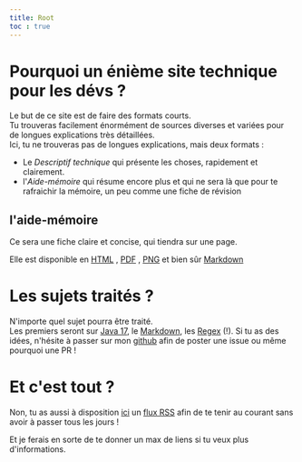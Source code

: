 ```yaml
---
title: Root
toc : true
---
```


# Pourquoi un énième site technique pour les dévs ?

Le but de ce site est de faire des formats courts.  
Tu trouveras facilement énormément de sources diverses et variées pour de longues explications très détaillées.  
Ici, tu ne trouveras pas de longues explications, mais deux formats :

- Le _Descriptif technique_ qui présente les choses, rapidement et clairement.
- l'_Aide-mémoire_ qui résume encore plus et qui ne sera là que pour te rafraichir la mémoire, un peu comme une fiche de
  révision

## l'aide-mémoire

Ce sera une fiche claire et concise, qui tiendra sur une page.

Elle est disponible en [HTML](https://fr.wikipedia.org/wiki/Hypertext_Markup_Language)
, [PDF](https://fr.wikipedia.org/wiki/Portable_Document_Format)
, [PNG](https://fr.wikipedia.org/wiki/Portable_Network_Graphics) et bien
sûr [Markdown](https://fr.wikipedia.org/wiki/Markdown)

# Les sujets traités ?

N'importe quel sujet pourra être traité.  
Les premiers seront sur [Java 17](https://fr.wikipedia.org/wiki/Java_(langage)#Java_SE_17), le [Markdown](https://fr.wikipedia.org/wiki/Markdown), les [Regex](https://fr.wikipedia.org/wiki/Expression_r%C3%A9guli%C3%A8re) (!).
Si tu as des idées, n'hésite à passer sur mon [github](https://github.com/nathvh/nathvh.github.io/issues) afin de poster
une issue ou même pourquoi une PR !

# Et c'est tout ?

Non, tu as aussi à disposition [ici](dev-pratique-rss.xml) un [flux RSS](https://fr.wikipedia.org/wiki/RSS) afin de te tenir au courant sans avoir à passer tous
les jours !

Et je ferais en sorte de te donner un max de liens si tu veux plus d'informations.
